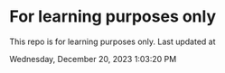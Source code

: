 # For learning purposes only
This repo is for learning purposes only.
Last updated at

Wednesday, December 20, 2023 1:03:20 PM

